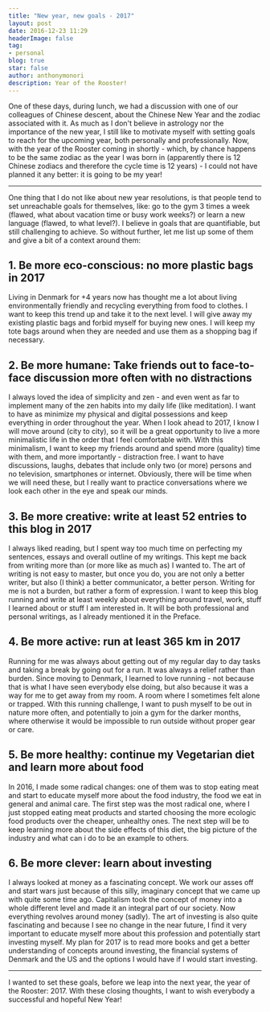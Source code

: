 ```yaml
---
title: "New year, new goals - 2017"
layout: post
date: 2016-12-23 11:29
headerImage: false
tag:
- personal
blog: true
star: false
author: anthonymonori
description: Year of the Rooster!
---
```


One of these days, during lunch, we had a discussion with one of our colleagues of Chinese descent, about the Chinese New Year and the zodiac associated with it. As much as I don't believe in astrology nor the importance of the new year, I still like to motivate myself with setting goals to reach for the upcoming year, both personally and professionally. Now, with the year of the Rooster coming in shortly - which, by chance happens to be the same zodiac as the year I was born in (apparently there is 12 Chinese zodiacs and therefore the cycle time is 12 years) - I could not have planned it any better: it is going to be my year!

---

One thing that I do not like about new year resolutions, is that people tend to set unreachable goals for themselves, like: go to the gym 3 times a week (flawed, what about vacation time or busy work weeks?) or learn a new language (flawed, to what level?). I believe in goals that are quantifiable, but still challenging to achieve. So without further, let me list up some of them and give a bit of a context around them:

## **1. Be more eco-conscious:** no more plastic bags in 2017

Living in Denmark for +4 years now has thought me a lot about living environmentally friendly and recycling everything from food to clothes. I want to keep this trend up and take it to the next level. I will give away my existing plastic bags and forbid myself for buying new ones. I will keep my tote bags around when they are needed and use them as a shopping bag if necessary.

## **2. Be more humane:** Take friends out to face-to-face discussion more often with no distractions

I always loved the idea of simplicity and zen - and even went as far to implement many of the zen habits into my daily life (like meditation). I want to have as minimize my physical and digital possessions and keep everything in order throughout the year. When I look ahead to 2017, I know I will move around (city to city), so it will be a great opportunity to live a more minimalistic life in the order that I feel comfortable with. With this minimalism, I want to keep my friends around and spend more (quality) time with them, and more importantly - distraction free. I want to have discussions, laughs, debates that include only two (or more) persons and no television, smartphones or internet. Obviously, there will be time when we will need these, but I really want to practice conversations where we look each other in the eye and speak our minds.

## 3. **Be more creative:** write at least 52 entries to this blog in 2017

I always liked reading, but I spent way too much time on perfecting my sentences, essays and overall outline of my writings. This kept me back from writing more than (or more like as much as) I wanted to. The art of writing is not easy to master, but once you do, you are not only a better writer, but also (I think) a better communicator, a better person. Writing for me is not a burden, but rather a form of expression. I want to keep this blog running and write at least weekly about everything around travel, work, stuff I learned about or stuff I am interested in. It will be both professional and personal writings, as I already mentioned it in the Preface.

## **4. Be more active:** run at least 365 km in 2017

Running for me was always about getting out of my regular day to day tasks and taking a break by going out for a run. It was always a relief rather than burden. Since moving to Denmark, I learned to love running - not because that is what I have seen everybody else doing, but also because it was a way for me to get away from my room. A room where I sometimes felt alone or trapped. With this running challenge, I want to push myself to be out in nature more often, and potentially to join a gym for the darker months, where otherwise it would be impossible to run outside without proper gear or care.

## **5. Be more healthy:** continue my Vegetarian diet and learn more about food

In 2016, I made some radical changes: one of them was to stop eating meat and start to educate myself more about the food industry, the food we eat in general and animal care. The first step was the most radical one, where I just stopped eating meat products and started choosing the more ecologic food products over the cheaper, unhealthy ones. The next step will be to keep learning more about the side effects of this diet, the big picture of the industry and what can i do to be an example to others.

## **6. Be more clever:** learn about investing

I always looked at money as a fascinating concept. We work our asses off and start wars just because of this silly, imaginary concept that we came up with quite some time ago. Capitalism took the concept of money into a whole different level and made it an integral part of our society. Now everything revolves around money (sadly). The art of investing is also quite fascinating and because I see no change in the near future, I find it very important to educate myself more about this profession and potentially start investing myself. My plan for 2017 is to read more books and get a better understanding of concepts around investing, the financial systems of Denmark and the US and the options I would have if I would start investing.

---

I wanted to set these goals, before we leap into the next year, the year of the Rooster: 2017. With these closing thoughts, I want to wish everybody a successful and hopeful New Year!
